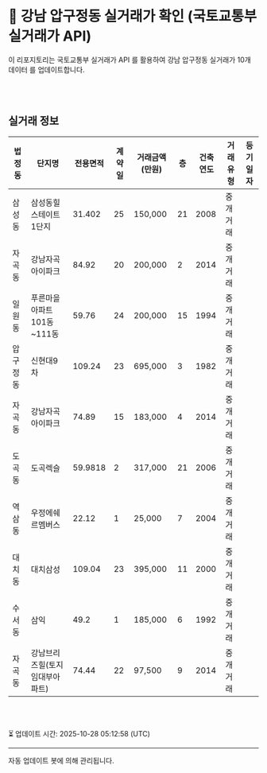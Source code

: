 
# 🚩 강남 압구정동 실거래가 확인 (국토교통부 실거래가 API)

이 리포지토리는 국토교통부 실거래가 API 를 활용하여 강남 압구정동 실거래가 10개 데이터 를 업데이트합니다.

<br>
<br>

## 실거래 정보
| 법정동 | 단지명 | 전용면적 | 계약일 | 거래금액(만원) | 층 | 건축연도 | 거래유형 | 등기일자 |
| --- | --- | --- | --- | --- | --- | --- | --- | --- |
| 삼성동 | 삼성동힐스테이트 1단지 | 31.402 | 25 | 150,000 | 21 | 2008 | 중개거래 |  |
| 자곡동 | 강남자곡아이파크 | 84.92 | 20 | 200,000 | 2 | 2014 | 중개거래 |  |
| 일원동 | 푸른마을아파트101동~111동 | 59.76 | 24 | 200,000 | 15 | 1994 | 중개거래 |  |
| 압구정동 | 신현대9차 | 109.24 | 23 | 695,000 | 3 | 1982 | 중개거래 |  |
| 자곡동 | 강남자곡아이파크 | 74.89 | 15 | 183,000 | 4 | 2014 | 중개거래 |  |
| 도곡동 | 도곡렉슬 | 59.9818 | 2 | 317,000 | 21 | 2006 | 중개거래 |  |
| 역삼동 | 우정에쉐르멤버스 | 22.12 | 1 | 25,000 | 7 | 2004 | 중개거래 |  |
| 대치동 | 대치삼성 | 109.04 | 23 | 395,000 | 11 | 2000 | 중개거래 |  |
| 수서동 | 삼익 | 49.2 | 1 | 185,000 | 6 | 1992 | 중개거래 |  |
| 자곡동 | 강남브리즈힐(토지임대부아파트) | 74.44 | 22 | 97,500 | 9 | 2014 | 중개거래 |  |

<br>
<br>

⏳ 업데이트 시간: 2025-10-28 05:12:58 (UTC)

---
자동 업데이트 봇에 의해 관리됩니다.
    